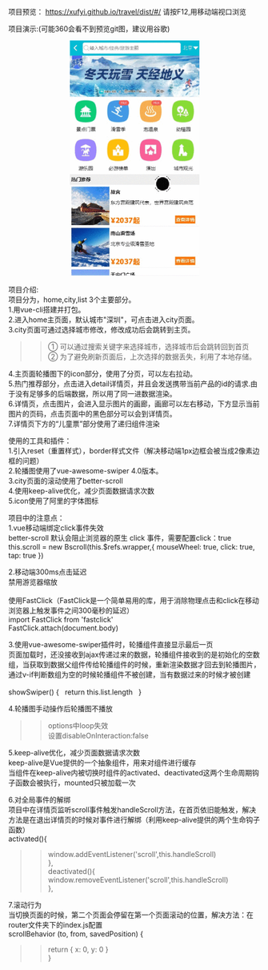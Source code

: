 项目预览：
https://xufyi.github.io/travel/dist/#/
请按F12,用移动端视口浏览


项目演示:(可能360会看不到预览git图，建议用谷歌)  
<div align=center>
   <img src="https://github.com/Xufyi/travel/blob/master/travel.gif" width="259" height="470">  
</div>


项目介绍:   
  项目分为，home,city,list 3个主要部分。  
1.用vue-cli搭建并打包。   
2.进入home主页面，默认城市"深圳"，可点击进入city页面。  
3.city页面可通过选择城市修改，修改成功后会跳转到主页。   
>>① 可以通过搜索关键字来选择城市，选择城市后会跳转回到首页  
    ② 为了避免刷新页面后，上次选择的数据丢失，利用了本地存储。  
  
4.主页面轮播图下的icon部分，使用了分页，可以左右拉动。    
5.热门推荐部分，点击进入detail详情页，并且会发送携带当前产品的id的请求.由于没有足够多的后端数据，所以用了同一进数据渲染。    
6.详情页，点击图片，会进入显示图片的画廊，画廊可以左右移动，下方显示当前图片的页码，点击页面中的黑色部分可以会到详情页。    
7.详情页下方的“儿童票”部分使用了递归组件渲染  
      
      
使用的工具和插件：  
1.引入reset（重置样式），border样式文件（解决移动端1px边框会被当成2像素边框的问题）  
2.轮播图使用了vue-awesome-swiper 4.0版本。  
3.city页面的滚动使用了better-scroll  
4.使用keep-alive优化，减少页面数据请求次数  
5.icon使用了阿里的字体图标  
  
  
项目中的注意点：  
1.vue移动端绑定click事件失效  
better-scroll 默认会阻止浏览器的原生 click 事件，需要配置click：true  
this.scroll = new Bscroll(this.$refs.wrapper,{ mouseWheel: true, click: true, tap: true })  
  
2.移动端300ms点击延迟  
禁用游览器缩放  
<meta name="viewport" content="width=device-width,initial-scale=1.0,minimum-scale=1.0,maximum-scale=1.0,user-scalable=no">  
使用FastClick（FastClick是一个简单易用的库，用于消除物理点击和click在移动浏览器上触发事件之间300毫秒的延迟）  
import FastClick from 'fastclick'  
FastClick.attach(document.body)  
  
3.使用vue-awesome-swiper插件时，轮播组件直接显示最后一页  
页面加载时，还没接收到ajax传递过来的数据，轮播组件接收到的是初始化的空数组，当获取到数据父组件传给轮播组件的时候，重新渲染数据才回去到轮播图片，通过v-if判断数组为空的时候轮播组件不被创建，当有数据过来的时候才被创建  
<swiper :options="swiperOption" v-if="showSwiper">  
showSwiper() {   return this.list.length   }  
    
4.轮播图手动操作后轮播图不播放  
>>options中loop失效  
设置disableOnInteraction:false    
    
5.keep-alive优化，减少页面数据请求次数   
keep-alive是Vue提供的一个抽象组件，用来对组件进行缓存  
当组件在keep-alive内被切换时组件的activated、deactivated这两个生命周期钩子函数会被执行，mounted只被加载一次  
  
6.对全局事件的解绑  
项目中在详情页监听scroll事件触发handleScroll方法，在首页依旧能触发，解决方法是在退出详情页的时候对事件进行解绑（利用keep-alive提供的两个生命钩子函数）  
activated(){  
>>window.addEventListener('scroll',this.handleScroll)  
},  
deactivated(){  
>>window.removeEventListener('scroll',this.handleScroll)  
},  
  
7.滚动行为    
当切换页面的时候，第二个页面会停留在第一个页面滚动的位置，解决方法：在router文件夹下的index.js配置  
scrollBehavior (to, from, savedPosition) {  
>> return { x: 0, y: 0 }  
}  



